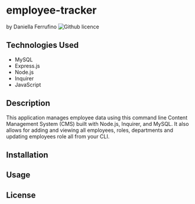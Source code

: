 # employee-tracker
by Daniella Ferrufino ![Github licence](http://img.shields.io/badge/license-MIT-yellowgreen.svg)

## Technologies Used
* MySQL
* Express.js
* Node.js
* Inquirer
* JavaScript

## Description
This application manages employee data using this command line Content Management System (CMS) built with Node.js, Inquirer, and MySQL. It also allows for adding and viewing all employees, roles, departments and updating employees role all from your CLI.

## Installation

## Usage

## License
